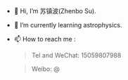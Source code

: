 - 👋 Hi, I’m 苏镇波(Zhenbo Su).
- 🌱 I’m currently learning astrophysics.
- 📫 How to reach me : 
    >Tel and WeChat: 15059807988 
    
    >Weibo: @

<!---
wssuzb/wssuzb is a ✨ special ✨ repository because its `README.md` (this file) appears on your GitHub profile.
You can click the Preview link to take a look at your changes.
--->
